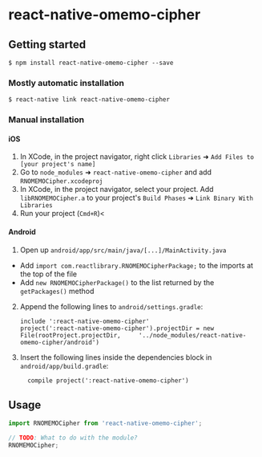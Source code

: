
# react-native-omemo-cipher

## Getting started

`$ npm install react-native-omemo-cipher --save`

### Mostly automatic installation

`$ react-native link react-native-omemo-cipher`

### Manual installation


#### iOS

1. In XCode, in the project navigator, right click `Libraries` ➜ `Add Files to [your project's name]`
2. Go to `node_modules` ➜ `react-native-omemo-cipher` and add `RNOMEMOCipher.xcodeproj`
3. In XCode, in the project navigator, select your project. Add `libRNOMEMOCipher.a` to your project's `Build Phases` ➜ `Link Binary With Libraries`
4. Run your project (`Cmd+R`)<

#### Android

1. Open up `android/app/src/main/java/[...]/MainActivity.java`
  - Add `import com.reactlibrary.RNOMEMOCipherPackage;` to the imports at the top of the file
  - Add `new RNOMEMOCipherPackage()` to the list returned by the `getPackages()` method
2. Append the following lines to `android/settings.gradle`:
  	```
  	include ':react-native-omemo-cipher'
  	project(':react-native-omemo-cipher').projectDir = new File(rootProject.projectDir, 	'../node_modules/react-native-omemo-cipher/android')
  	```
3. Insert the following lines inside the dependencies block in `android/app/build.gradle`:
  	```
      compile project(':react-native-omemo-cipher')
  	```

## Usage
```javascript
import RNOMEMOCipher from 'react-native-omemo-cipher';

// TODO: What to do with the module?
RNOMEMOCipher;
```
  
